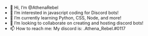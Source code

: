 - 👋 Hi, I’m @AthenaRebel
- 👀 I’m interested in javascript coding for Discord bots! 
- 🌱 I’m currently learning Python, CSS, Node, and more!
- 💞️ I’m looking to collaborate on creating and hosting discord bots!
- 📫 How to reach me: 
My discord is: .Athena_Rebel.#0117

<!---
AthenaRebel/AthenaRebel is a ✨ special ✨ repository because its `README.md` (this file) appears on your GitHub profile.
You can click the Preview link to take a look at your changes.
--->
